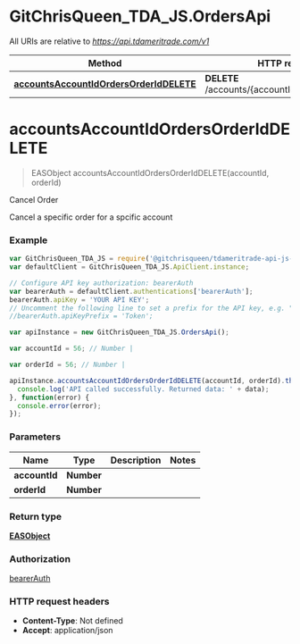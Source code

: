 # GitChrisQueen_TDA_JS.OrdersApi

All URIs are relative to *https://api.tdameritrade.com/v1*

Method | HTTP request | Description
------------- | ------------- | -------------
[**accountsAccountIdOrdersOrderIdDELETE**](OrdersApi.md#accountsAccountIdOrdersOrderIdDELETE) | **DELETE** /accounts/{accountId}/orders/{orderId} | Cancel Order


<a name="accountsAccountIdOrdersOrderIdDELETE"></a>
# **accountsAccountIdOrdersOrderIdDELETE**
> EASObject accountsAccountIdOrdersOrderIdDELETE(accountId, orderId)

Cancel Order

Cancel a specific order for a spcific account

### Example
```javascript
var GitChrisQueen_TDA_JS = require('@gitchrisqueen/tdameritrade-api-js-client');
var defaultClient = GitChrisQueen_TDA_JS.ApiClient.instance;

// Configure API key authorization: bearerAuth
var bearerAuth = defaultClient.authentications['bearerAuth'];
bearerAuth.apiKey = 'YOUR API KEY';
// Uncomment the following line to set a prefix for the API key, e.g. "Token" (defaults to null)
//bearerAuth.apiKeyPrefix = 'Token';

var apiInstance = new GitChrisQueen_TDA_JS.OrdersApi();

var accountId = 56; // Number | 

var orderId = 56; // Number | 

apiInstance.accountsAccountIdOrdersOrderIdDELETE(accountId, orderId).then(function(data) {
  console.log('API called successfully. Returned data: ' + data);
}, function(error) {
  console.error(error);
});

```

### Parameters

Name | Type | Description  | Notes
------------- | ------------- | ------------- | -------------
 **accountId** | **Number**|  | 
 **orderId** | **Number**|  | 

### Return type

[**EASObject**](EASObject.md)

### Authorization

[bearerAuth](../README.md#bearerAuth)

### HTTP request headers

 - **Content-Type**: Not defined
 - **Accept**: application/json

